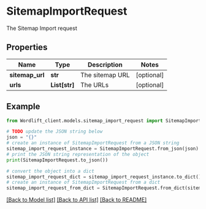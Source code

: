 # SitemapImportRequest

The Sitemap Import request

## Properties

Name | Type | Description | Notes
------------ | ------------- | ------------- | -------------
**sitemap_url** | **str** | The sitemap URL | [optional] 
**urls** | **List[str]** | The URLs | [optional] 

## Example

```python
from Wordlift_client.models.sitemap_import_request import SitemapImportRequest

# TODO update the JSON string below
json = "{}"
# create an instance of SitemapImportRequest from a JSON string
sitemap_import_request_instance = SitemapImportRequest.from_json(json)
# print the JSON string representation of the object
print(SitemapImportRequest.to_json())

# convert the object into a dict
sitemap_import_request_dict = sitemap_import_request_instance.to_dict()
# create an instance of SitemapImportRequest from a dict
sitemap_import_request_from_dict = SitemapImportRequest.from_dict(sitemap_import_request_dict)
```
[[Back to Model list]](../README.md#documentation-for-models) [[Back to API list]](../README.md#documentation-for-api-endpoints) [[Back to README]](../README.md)


